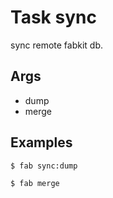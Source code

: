 # Task sync


sync remote fabkit db.

## Args
* dump
* merge

## Examples
``` bash
$ fab sync:dump

$ fab merge
```
